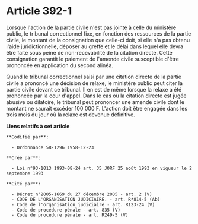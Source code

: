 # Article 392-1

Lorsque l'action de la partie civile n'est pas jointe à celle du ministère public, le tribunal correctionnel fixe, en
fonction des ressources de la partie civile, le montant de la consignation que celle-ci doit, si elle n'a pas obtenu l'aide
juridictionnelle, déposer au greffe et le délai dans lequel elle devra être faite sous peine de non-recevabilité de la
citation directe. Cette consignation garantit le paiement de l'amende civile susceptible d'être prononcée en application du
second alinéa.

Quand le tribunal correctionnel saisi par une citation directe de la partie civile a prononcé une décision de relaxe, le
ministère public peut citer la partie civile devant ce tribunal. Il en est de même lorsque la relaxe a été prononcée par la
cour d'appel. Dans le cas où la citation directe est jugée abusive ou dilatoire, le tribunal peut prononcer une amende civile
dont le montant ne saurait excéder 100 000 F. L'action doit être engagée dans les trois mois du jour où la relaxe est devenue
définitive.

**Liens relatifs à cet article**

	**Codifié par**:

	  - Ordonnance 58-1296 1958-12-23

	**Créé par**:

	  - Loi n°93-1013 1993-08-24 art. 35 JORF 25 août 1993 en vigueur le 2 septembre 1993

	**Cité par**:

	  - Décret n°2005-1669 du 27 décembre 2005 - art. 2 (V)
	  - CODE DE L'ORGANISATION JUDICIAIRE. - art. R*814-5 (Ab)
	  - Code de l'organisation judiciaire - art. R123-24 (V)
	  - Code de procédure pénale - art. 835 (V)
	  - Code de procédure pénale - art. R249-5 (V)
